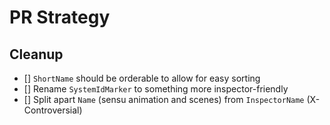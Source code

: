 # PR Strategy

## Cleanup

- [] `ShortName` should be orderable to allow for easy sorting
- [] Rename `SystemIdMarker` to something more inspector-friendly
- [] Split apart `Name` (sensu animation and scenes) from `InspectorName` (X-Controversial)
